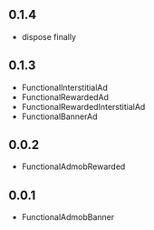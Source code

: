 ## 0.1.4
* dispose finally

## 0.1.3
* FunctionalInterstitialAd
* FunctionalRewardedAd
* FunctionalRewardedInterstitialAd
* FunctionalBannerAd

## 0.0.2
* FunctionalAdmobRewarded

## 0.0.1
* FunctionalAdmobBanner
